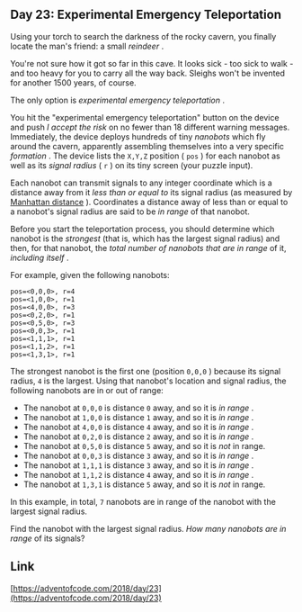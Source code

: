 ## Day 23: Experimental Emergency Teleportation

Using your torch to search the darkness of the rocky cavern, you finally locate the man's friend: a small _reindeer_ .

You're not sure how it got so far in this cave. It looks sick - too sick to walk - and too heavy for you to carry all the way back. Sleighs won't be invented for another 1500 years, of course.

The only option is _experimental emergency teleportation_ .

You hit the "experimental emergency teleportation" button on the device and push _I accept the risk_ on no fewer than 18 different warning messages. Immediately, the device deploys hundreds of tiny _nanobots_ which fly around the cavern, apparently assembling themselves into a very specific _formation_ . The device lists the `X,Y,Z` position ( `pos` ) for each nanobot as well as its _signal radius_ ( `r` ) on its tiny screen (your puzzle input).

Each nanobot can transmit signals to any integer coordinate which is a distance away from it _less than or equal to_ its signal radius (as measured by [Manhattan distance](https://en.wikipedia.org/wiki/Taxicab_geometry) ). Coordinates a distance away of less than or equal to a nanobot's signal radius are said to be _in range_ of that nanobot.

Before you start the teleportation process, you should determine which nanobot is the _strongest_ (that is, which has the largest signal radius) and then, for that nanobot, the _total number of nanobots that are in range_ of it, _including itself_ .

For example, given the following nanobots:

```
pos=<0,0,0>, r=4
pos=<1,0,0>, r=1
pos=<4,0,0>, r=3
pos=<0,2,0>, r=1
pos=<0,5,0>, r=3
pos=<0,0,3>, r=1
pos=<1,1,1>, r=1
pos=<1,1,2>, r=1
pos=<1,3,1>, r=1
```

The strongest nanobot is the first one (position `0,0,0` ) because its signal radius, `4` is the largest. Using that nanobot's location and signal radius, the following nanobots are in or out of range:

- The nanobot at `0,0,0` is distance `0` away, and so it is _in range_ .
- The nanobot at `1,0,0` is distance `1` away, and so it is _in range_ .
- The nanobot at `4,0,0` is distance `4` away, and so it is _in range_ .
- The nanobot at `0,2,0` is distance `2` away, and so it is _in range_ .
- The nanobot at `0,5,0` is distance `5` away, and so it is _not_ in range.
- The nanobot at `0,0,3` is distance `3` away, and so it is _in range_ .
- The nanobot at `1,1,1` is distance `3` away, and so it is _in range_ .
- The nanobot at `1,1,2` is distance `4` away, and so it is _in range_ .
- The nanobot at `1,3,1` is distance `5` away, and so it is _not_ in range.

In this example, in total, `7` nanobots are in range of the nanobot with the largest signal radius.

Find the nanobot with the largest signal radius. _How many nanobots are in range_ of its signals?

## Link

[https://adventofcode.com/2018/day/23](https://adventofcode.com/2018/day/23)
